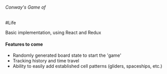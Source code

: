 ###### Conway's Game of
#Life

Basic implementation, using React and Redux

#### Features to come
- Randomly generated board state to start the 'game'
- Tracking history and time travel
- Ability to easily add established cell patterns (gliders, spaceships, etc.)